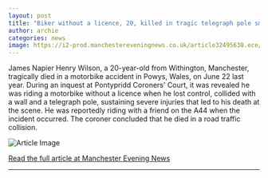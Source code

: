 ```yaml
---
layout: post
title: "Biker without a licence, 20, killed in tragic telegraph pole smash"
author: archie
categories: news
image: https://i2-prod.manchestereveningnews.co.uk/article32495638.ece/ALTERNATES/s1200/0_wales.jpg
---
```

James Napier Henry Wilson, a 20-year-old from Withington, Manchester, tragically died in a motorbike accident in Powys, Wales, on June 22 last year. During an inquest at Pontypridd Coroners' Court, it was revealed he was riding a motorbike without a licence when he lost control, collided with a wall and a telegraph pole, sustaining severe injuries that led to his death at the scene. He was reportedly riding with a friend on the A44 when the incident occurred. The coroner concluded that he died in a road traffic collision.

![Article Image](https://i2-prod.manchestereveningnews.co.uk/article32495638.ece/ALTERNATES/s1200/0_wales.jpg)

[Read the full article at Manchester Evening News](https://www.manchestereveningnews.co.uk/news/greater-manchester-news/biker-without-a-licence-20-32495620)

---
